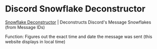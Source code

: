 # Discord Snowflake Deconstructor

<a href="https://hydrovolter.xyz/snowflake" target="_blank">Snowflake Deconstructor</a> | Deconstructs Discord's Message Snowflakes (from Message IDs)


Function: Figures out the exact time and date the message was sent (this website displays in local time)
